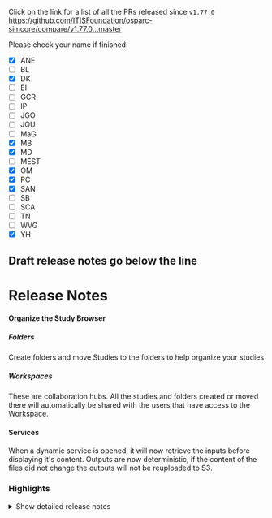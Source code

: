 Click on the link for a list of all the PRs released since `v1.77.0`
https://github.com/ITISFoundation/osparc-simcore/compare/v1.77.0...master

Please check your name if finished:
- [x] ANE
- [ ] BL
- [x] DK
- [ ] EI
- [ ] GCR
- [ ] IP
- [ ] JGO
- [ ] JQU
- [ ] MaG
- [x] MB
- [x] MD
- [ ] MEST
- [x] OM
- [x] PC
- [x] SAN
- [ ] SB
- [ ] SCA
- [ ] TN
- [ ] WVG
- [X] YH

**Draft release notes go below the line**
---
# Release Notes

#### Organize the Study Browser
##### Folders
Create folders and move Studies to the folders to help organize your studies
##### Workspaces
These are collaboration hubs. All the studies and folders created or moved there will automatically be shared with the users that have access to the Workspace.

#### Services
When a dynamic service is opened, it will now retrieve the inputs before displaying it's content.
Outputs are now deterministic, if the content of the files did not change the outputs will not be reuploaded to S3.

### Highlights


<details>
<summary>Show detailed release notes</summary>

## What's Changed
* 🐛 fix version control doesn't populate `projects_to_products` table by @matusdrobuliak66 in https://github.com/ITISFoundation/osparc-simcore/pull/6357
* 🎨 [Frontend] TIP lite: add teaser button by @odeimaiz in https://github.com/ITISFoundation/osparc-simcore/pull/6359
* 🎨E2E: adapt test to new service startup status by @sanderegg in https://github.com/ITISFoundation/osparc-simcore/pull/6363
* 🎨🐛 [Frontend] Folders tree: improvements by @odeimaiz in https://github.com/ITISFoundation/osparc-simcore/pull/6360
* 🎨🐛 [Frontend] Folders tree: improvements II by @odeimaiz in https://github.com/ITISFoundation/osparc-simcore/pull/6364
* 🐛 do not allow moving folder to a child folder by @matusdrobuliak66 in https://github.com/ITISFoundation/osparc-simcore/pull/6370
* 🎨 [Frontend] Prettify markdown's outcome by @odeimaiz in https://github.com/ITISFoundation/osparc-simcore/pull/6369
* 🐛 Fixed Redis issue where keys ended up in the wrong deployment. by @GitHK in https://github.com/ITISFoundation/osparc-simcore/pull/6368
* ♻️CI: increase timeout on autoscaling to fix mypy slowness by @sanderegg in https://github.com/ITISFoundation/osparc-simcore/pull/6375
* 🐛 [Frontend] Fix ``Automatic Shutdown`` = 0 by @odeimaiz in https://github.com/ITISFoundation/osparc-simcore/pull/6372
* ✨ Add: Tracing via opentelemetry by @mrnicegyu11 in https://github.com/ITISFoundation/osparc-simcore/pull/6168
* 🎨 [Frontend] TIP lite: new logos by @odeimaiz in https://github.com/ITISFoundation/osparc-simcore/pull/6377
* 🐛 Wrong opentelemetry-collector config filename by @mrnicegyu11 in https://github.com/ITISFoundation/osparc-simcore/pull/6382
* 🎨 [Frontend] Workspaces and Folders: Sync tree by @odeimaiz in https://github.com/ITISFoundation/osparc-simcore/pull/6373
* 🎨Redis: add optional Redis username by @sanderegg in https://github.com/ITISFoundation/osparc-simcore/pull/6381
* 🐛 fix filtering when project shared with product groups by @matusdrobuliak66 in https://github.com/ITISFoundation/osparc-simcore/pull/6379
* 🐛 rabbitmq queue name prefix is unique during the lifecycle of the container by @GitHK in https://github.com/ITISFoundation/osparc-simcore/pull/6365
* ✨Adds metrics regarding new style dynamic services timings by @GitHK in https://github.com/ITISFoundation/osparc-simcore/pull/6347
* 🎨 [Frontend] Make the frontend dont-show-folders compatible by @odeimaiz in https://github.com/ITISFoundation/osparc-simcore/pull/6387
* ✨[Frontend] Denylist for (lite) registration emails by @odeimaiz in https://github.com/ITISFoundation/osparc-simcore/pull/6385
* 🎨 backend pulls inputs before iframe is displayed by @GitHK in https://github.com/ITISFoundation/osparc-simcore/pull/6392
* 🚨🐛 Mitigate dy-service file upload bug: Increase traefik timeouts by @mrnicegyu11 in https://github.com/ITISFoundation/osparc-simcore/pull/6395
* ✨ [Frontend] Force reload ``no-cache`` by @odeimaiz in https://github.com/ITISFoundation/osparc-simcore/pull/6397
* 🐛⚗️Prometheus instrumentation incorrectly setup by @sanderegg in https://github.com/ITISFoundation/osparc-simcore/pull/6398
* ✨E2E: increase timeout for video streaming and improve a bit logs about websockets by @sanderegg in https://github.com/ITISFoundation/osparc-simcore/pull/6384
* 🎨Clusters keeper/use ssm (🚨change in private clusters) by @sanderegg in https://github.com/ITISFoundation/osparc-simcore/pull/6361
* ♻️CI: autoscaling mypy takes longer and longer. by @sanderegg in https://github.com/ITISFoundation/osparc-simcore/pull/6417
* 🐛 Improved Error Handling for Missing  Billing Details by @pcrespov in https://github.com/ITISFoundation/osparc-simcore/pull/6418
* 🎨 Enhances Product parsing to strip whitespaces in host_regex by @pcrespov in https://github.com/ITISFoundation/osparc-simcore/pull/6419
* 🐛 [Frontend] Fix: Share and Leave Study by @odeimaiz in https://github.com/ITISFoundation/osparc-simcore/pull/6401
* ✨ [Frontend] Workspaces & Folders: Merge Workspace header and Folder breadcrumbs by @odeimaiz in https://github.com/ITISFoundation/osparc-simcore/pull/6414
* 🎨 [Frontend] Access Full TIP by @odeimaiz in https://github.com/ITISFoundation/osparc-simcore/pull/6423
* 🐛 [Frontend] Do not list/request ``/frontend/`` service's pricing plans by @odeimaiz in https://github.com/ITISFoundation/osparc-simcore/pull/6424
* Bump actions/setup-node from 4.0.3 to 4.0.4 by @dependabot in https://github.com/ITISFoundation/osparc-simcore/pull/6425
* 🎨 Persistent logs when GC removes services by @GitHK in https://github.com/ITISFoundation/osparc-simcore/pull/6403
* 🎨 The user can remove themselves from the project/workspace. :rotating_light:  by @matusdrobuliak66 in https://github.com/ITISFoundation/osparc-simcore/pull/6415
* ♻️ Maintenance: removing old folders by @matusdrobuliak66 in https://github.com/ITISFoundation/osparc-simcore/pull/6383
* 🎨 improve DB foreign key dependencies (🗃️) by @matusdrobuliak66 in https://github.com/ITISFoundation/osparc-simcore/pull/6428
* ✨ `dynamic-scheduler` pushes service state to the frontend (⚠️ devops) by @GitHK in https://github.com/ITISFoundation/osparc-simcore/pull/5892
* 🐛 [Frontend] Fix: Do not listen to output related backend updates if the node is a frontend node by @odeimaiz in https://github.com/ITISFoundation/osparc-simcore/pull/6434
* ✅ e2e: new workflow to test `tiplite` by @pcrespov in https://github.com/ITISFoundation/osparc-simcore/pull/6388
* 🎨 [Frontend] App mode: Scrollable Instructions by @odeimaiz in https://github.com/ITISFoundation/osparc-simcore/pull/6430
* 🎨 publish port events to frontend by @GitHK in https://github.com/ITISFoundation/osparc-simcore/pull/6396
* 🔒️ Strip credentials form image VCS by @GitHK in https://github.com/ITISFoundation/osparc-simcore/pull/6433
* ⬆️ Sep tests and tooling upgrade by @GitHK in https://github.com/ITISFoundation/osparc-simcore/pull/6431
* ✅ e2e: fixes check on full version by @pcrespov in https://github.com/ITISFoundation/osparc-simcore/pull/6445
* 🐛 Fixes flaky tests in service-library test_deferred_tasks.py by @GitHK in https://github.com/ITISFoundation/osparc-simcore/pull/6439
* 🐛 [Frontend] Announcements: allow in ribbon only by @odeimaiz in https://github.com/ITISFoundation/osparc-simcore/pull/6440
* 🎨 improve error handling on pricing plans by @matusdrobuliak66 in https://github.com/ITISFoundation/osparc-simcore/pull/6436
* 🐛[FrontEnd] Better error handling of invalid pre-registration data by @pcrespov in https://github.com/ITISFoundation/osparc-simcore/pull/6438
* ✅ e2e: fixes wrong sequence in classic tip  by @pcrespov in https://github.com/ITISFoundation/osparc-simcore/pull/6450
* 🎨 improve tip e2e test by @matusdrobuliak66 in https://github.com/ITISFoundation/osparc-simcore/pull/6448
* 🐛 Fixes issue with parsing logs polluting sidecar logs by @GitHK in https://github.com/ITISFoundation/osparc-simcore/pull/6442
* 🎨 [Frontend] TIP: Rebranding by @odeimaiz in https://github.com/ITISFoundation/osparc-simcore/pull/6446
* Adding favicon for all devices by @jsaq007 in https://github.com/ITISFoundation/osparc-simcore/pull/6447
* 🎨 [Frontend] Unify ``border-radius`` by @odeimaiz in https://github.com/ITISFoundation/osparc-simcore/pull/6451
* 🐛 fix tip e2e test by @matusdrobuliak66 in https://github.com/ITISFoundation/osparc-simcore/pull/6458
* 🎨 adding `folder_id` to project resource by @matusdrobuliak66 in https://github.com/ITISFoundation/osparc-simcore/pull/6460
* ✅ e2e: Final touches to tip testing by @pcrespov in https://github.com/ITISFoundation/osparc-simcore/pull/6459
* ✅ e2e: Fixes typo in tests by @pcrespov in https://github.com/ITISFoundation/osparc-simcore/pull/6468
* ✨ [Frontend] Keep View Mode in localStorage by @odeimaiz in https://github.com/ITISFoundation/osparc-simcore/pull/6463
* 🎨 [Frontend] Move multiple studies at once by @odeimaiz in https://github.com/ITISFoundation/osparc-simcore/pull/6457
* ✨ New repository helpers on asyncpg by @pcrespov in https://github.com/ITISFoundation/osparc-simcore/pull/6465
* ♻️  Preparations in webserver to integrate asyncpg engine by @pcrespov in https://github.com/ITISFoundation/osparc-simcore/pull/6466
* ✨ introduce `/projects:search` full search by @matusdrobuliak66 in https://github.com/ITISFoundation/osparc-simcore/pull/6464
* 🎨 Frees up space on runner for `[build] docker images` part of the CI by @GitHK in https://github.com/ITISFoundation/osparc-simcore/pull/6475
* 🐛🎨 Fixes unhandled config error and new log helpers for better troubleshotting by @pcrespov in https://github.com/ITISFoundation/osparc-simcore/pull/6432
* 🎨 [Frontend] S4L and S4L lite: Include deprecated versions in plus button, they should all be updatable to a non deprecated one by @odeimaiz in https://github.com/ITISFoundation/osparc-simcore/pull/6480
* 🐛 [Frontend] Guided Tours: point to visible selector or skip by @odeimaiz in https://github.com/ITISFoundation/osparc-simcore/pull/6481
* 🔨📝  Misc improvements in tooling and doc by @pcrespov in https://github.com/ITISFoundation/osparc-simcore/pull/6478
* 🐛🎨 [Frontend] Workspaces & Folders: Improve context syncing by @odeimaiz in https://github.com/ITISFoundation/osparc-simcore/pull/6482
* 🎨 Handles wallet forbidden error and enhances handling of unexpected errors by @pcrespov in https://github.com/ITISFoundation/osparc-simcore/pull/6444
* 🔨 Doc and scripts to create read-only user in PostgreSQL by @pcrespov in https://github.com/ITISFoundation/osparc-simcore/pull/6426
* 🐛 [Frontend] Move grouped nodes by @odeimaiz in https://github.com/ITISFoundation/osparc-simcore/pull/6486
* 🎨 [Frontend] Handle LongRunningTask errors better by @odeimaiz in https://github.com/ITISFoundation/osparc-simcore/pull/6485
* 🐛 [Frontend] Fix for Folders disabled scenario by @odeimaiz in https://github.com/ITISFoundation/osparc-simcore/pull/6488
* 🐛 archiving_utils creates deterministic zip archives by @GitHK in https://github.com/ITISFoundation/osparc-simcore/pull/6472
* 🐛 Fixes duplicates in tags listings and new `priority` to enforce order  by @pcrespov in https://github.com/ITISFoundation/osparc-simcore/pull/6479
* ✨Releases public-api 0.7 by @pcrespov in https://github.com/ITISFoundation/osparc-simcore/pull/6489
* ♻️ Polished and modernised agent service ⚠️ by @GitHK in https://github.com/ITISFoundation/osparc-simcore/pull/6452
* 🎨 improve project full search by @matusdrobuliak66 in https://github.com/ITISFoundation/osparc-simcore/pull/6483
* 🎨 efs improvements (group extra properties) 🗃️ by @matusdrobuliak66 in https://github.com/ITISFoundation/osparc-simcore/pull/6493
* 🐛 Front-end: fixes PO center widget by @pcrespov in https://github.com/ITISFoundation/osparc-simcore/pull/6496
* 🎨 Adds authentication for new style dynamic services and platform vendor services ⚠️ by @GitHK in https://github.com/ITISFoundation/osparc-simcore/pull/6484
* 🎨 Expose env var to raise timeout of downloading/uploading data to and from S3 by @GitHK in https://github.com/ITISFoundation/osparc-simcore/pull/6494
* 🔨 New sql script template to remove readonly user by @pcrespov in https://github.com/ITISFoundation/osparc-simcore/pull/6500
* 🐛 Fixes bad formatting while handling missing configuration errors by @pcrespov in https://github.com/ITISFoundation/osparc-simcore/pull/6501
* ♻️ increase e2e tip test timeout by @matusdrobuliak66 in https://github.com/ITISFoundation/osparc-simcore/pull/6504
* 🎨 EFS Guardian: adding size monitoring by @matusdrobuliak66 in https://github.com/ITISFoundation/osparc-simcore/pull/6502
* 🐛 Fixes auth product error in vendor services 🚨 by @pcrespov in https://github.com/ITISFoundation/osparc-simcore/pull/6512
* ♻️🔨 Unexpected `mypy` upgrade revealed configuration and code failures by @pcrespov in https://github.com/ITISFoundation/osparc-simcore/pull/6527
* ♻️Maintenance: adjustments to Makefile to use UV instead of pyenv by @sanderegg in https://github.com/ITISFoundation/osparc-simcore/pull/6532
* 🎨 [Frontend] Search across all Workspaces and Folders by @odeimaiz in https://github.com/ITISFoundation/osparc-simcore/pull/6470
* ✨ [Frontend] Listen to the ``serviceStatus`` websocket event by @odeimaiz in https://github.com/ITISFoundation/osparc-simcore/pull/6487
* 🎨 [Frontend] Rebranding: S4L lite -> Sim4Life.lite by @odeimaiz in https://github.com/ITISFoundation/osparc-simcore/pull/6524
* 🐛 Fix aiohttp server autoinstrumentation by @mrnicegyu11 in https://github.com/ITISFoundation/osparc-simcore/pull/6391
* 🐛 [Frontend] Fix replaceTokens function by @odeimaiz in https://github.com/ITISFoundation/osparc-simcore/pull/6539
* ⬆️♻️ Upgrades pint library as well as Dockerfile syntax to address deprecation or syntax warnings by @pcrespov in https://github.com/ITISFoundation/osparc-simcore/pull/6521
* Bump codecov/codecov-action from 4.5.0 to 4.6.0 by @dependabot in https://github.com/ITISFoundation/osparc-simcore/pull/6497
* 🐛 Remove Efs Guardian for devel model by @matusdrobuliak66 in https://github.com/ITISFoundation/osparc-simcore/pull/6540
* ♻️ Renaming session cookie once again by @GitHK in https://github.com/ITISFoundation/osparc-simcore/pull/6544
* ✨ [Frontend] Listen to the ``stateInputPorts`` and ``stateOutputPorts`` websocket events by @odeimaiz in https://github.com/ITISFoundation/osparc-simcore/pull/6538
* ⬆️ ♻️ Upgrade pagination customisation in api-server by @pcrespov in https://github.com/ITISFoundation/osparc-simcore/pull/6545
* 🎨 Enhanced error handling and troubleshooting logs helpers by @pcrespov in https://github.com/ITISFoundation/osparc-simcore/pull/6531
* 🐛 [e2e, Frontend] Use ``replace`` instead of ``replaceAll`` by @odeimaiz in https://github.com/ITISFoundation/osparc-simcore/pull/6549
* 🐛🎨 [Frontend] Load folders after going back to the dashboard by @odeimaiz in https://github.com/ITISFoundation/osparc-simcore/pull/6543
* ♻️Sim4Life computational jobs are not parented correctly by @sanderegg in https://github.com/ITISFoundation/osparc-simcore/pull/6542
* 🎨 [Frontend] TIP.itis.swiss: Show Phase out message at Request Account by @odeimaiz in https://github.com/ITISFoundation/osparc-simcore/pull/6552
* 🐛🎨 [Frontend] Sim4Life.lite: Fix and add guided tours by @odeimaiz in https://github.com/ITISFoundation/osparc-simcore/pull/6541
* ♻️ Refactor DiskUsage functionality to support efs-guardian by @GitHK in https://github.com/ITISFoundation/osparc-simcore/pull/6536
* ♻️ Tests bad parsing of jobs custom metadata by @pcrespov in https://github.com/ITISFoundation/osparc-simcore/pull/6559
* 🐛 [Frontend] Reuse ``client_session_id`` from socket's query instead of creating a new one by @odeimaiz in https://github.com/ITISFoundation/osparc-simcore/pull/6564
* 🎨🐛 [Frontend] Retry ``/auth/logout`` call if times out by @odeimaiz in https://github.com/ITISFoundation/osparc-simcore/pull/6558
* ♻️ 📝 Minor refactor and doc of `autoscaling` service by @pcrespov in https://github.com/ITISFoundation/osparc-simcore/pull/6551
* 🐛 [Frontend] Guest viewers by @odeimaiz in https://github.com/ITISFoundation/osparc-simcore/pull/6565
* 🎨 [Frontend] Search with tags filter by @odeimaiz in https://github.com/ITISFoundation/osparc-simcore/pull/6554
* 🎨 increase timeout in tip e2e test by @matusdrobuliak66 in https://github.com/ITISFoundation/osparc-simcore/pull/6568
* ♻️ `aiohttp` deprecation: Using `web.json_response` to return `2XX` responses instead of raising `HttpException` by @pcrespov in https://github.com/ITISFoundation/osparc-simcore/pull/6563
* 🎨 [Frontend] Enh: Show pending ``service_message`` in loading page by @odeimaiz in https://github.com/ITISFoundation/osparc-simcore/pull/6570
* 🐛E2E: fixes how videostreaming checked by @sanderegg in https://github.com/ITISFoundation/osparc-simcore/pull/6569
* 🎨 EFS Guardian adding data removal background task by @matusdrobuliak66 in https://github.com/ITISFoundation/osparc-simcore/pull/6562
* 🎨Dask sidecar: use reproducible zipfile library by @sanderegg in https://github.com/ITISFoundation/osparc-simcore/pull/6571
* 🐛Dynamic schldr: deferred tasks passing invalid kwargs parameters to exceptions by @sanderegg in https://github.com/ITISFoundation/osparc-simcore/pull/6573
* 🐛Deferred tasks: issue with library changing its syntax by @sanderegg in https://github.com/ITISFoundation/osparc-simcore/pull/6575
* ⬆️Fast depends: update version due to syntax breaking change by @sanderegg in https://github.com/ITISFoundation/osparc-simcore/pull/6577
* ♻️Maintenance: Improve UV usage by @sanderegg in https://github.com/ITISFoundation/osparc-simcore/pull/6566
* 🎨 [Frontend] Make the Workspace UI element more distinguishable by @odeimaiz in https://github.com/ITISFoundation/osparc-simcore/pull/6576
* 🎨 [Frontend] Small screens: Let them go by @odeimaiz in https://github.com/ITISFoundation/osparc-simcore/pull/6390
* 🐛 [Frontend] Fix: Download logs with newlines (Firefox) by @odeimaiz in https://github.com/ITISFoundation/osparc-simcore/pull/6583
* 🐛Maintenance: upgrade faststream dependency by @sanderegg in https://github.com/ITISFoundation/osparc-simcore/pull/6586
* 🐛Deferred tasks: set default log level of messages in Faststream broker to DEBUG by @sanderegg in https://github.com/ITISFoundation/osparc-simcore/pull/6589
* 🐛 EFS Guardian - not need of owner information if project lock in MAINTAINING state :rotating_light:  by @matusdrobuliak66 in https://github.com/ITISFoundation/osparc-simcore/pull/6581
* 🐛 Fix opentelemetry errors in autoscaling microservice by @mrnicegyu11 in https://github.com/ITISFoundation/osparc-simcore/pull/6582
* 🐛 [Frontend] Fix: duplicated ``/folders`` call by @odeimaiz in https://github.com/ITISFoundation/osparc-simcore/pull/6587
* ♻️ [Frontend] Context property for the StudyBrowser by @odeimaiz in https://github.com/ITISFoundation/osparc-simcore/pull/6598
* 🐛 [Frontend] Fix: Avoid null parameters in requests by @odeimaiz in https://github.com/ITISFoundation/osparc-simcore/pull/6601
* 🔒️Fix codecov integration by @sanderegg in https://github.com/ITISFoundation/osparc-simcore/pull/6606
* 🔨Fix codecov2 by @sanderegg in https://github.com/ITISFoundation/osparc-simcore/pull/6607
* 🔨Fix codecov3 by @sanderegg in https://github.com/ITISFoundation/osparc-simcore/pull/6608
* 🐛 FIX: project patch when wallet not shared by @matusdrobuliak66 in https://github.com/ITISFoundation/osparc-simcore/pull/6602
* ♻️ Remove PUT project endpoint by @matusdrobuliak66 in https://github.com/ITISFoundation/osparc-simcore/pull/6604
* 🔨Fix codecov4 by @sanderegg in https://github.com/ITISFoundation/osparc-simcore/pull/6610
* 🎨 [S4L] New studies: Point to the upgraded key services by @odeimaiz in https://github.com/ITISFoundation/osparc-simcore/pull/6611
* 🐛 [Frontend] Initialize Study Browser container spacing in list mode by @odeimaiz in https://github.com/ITISFoundation/osparc-simcore/pull/6613
* ♻️Reduce noisyness of gunicorn and socketio in webserver logs by @sanderegg in https://github.com/ITISFoundation/osparc-simcore/pull/6616
* 🐛 [Frontend] Fix: allow moving to root folder by @odeimaiz in https://github.com/ITISFoundation/osparc-simcore/pull/6615
* 🎨 [e2e-frontend] Navigation Bar and User Menu by @odeimaiz in https://github.com/ITISFoundation/osparc-simcore/pull/6603
* ✨ Trash projects by @pcrespov in https://github.com/ITISFoundation/osparc-simcore/pull/6579
* 🔨Use one cache for UV and pin version to 0.4 by @sanderegg in https://github.com/ITISFoundation/osparc-simcore/pull/6622
* use per package cache by @sanderegg in https://github.com/ITISFoundation/osparc-simcore/pull/6623
* 🔨UV cache: fix typos by @sanderegg in https://github.com/ITISFoundation/osparc-simcore/pull/6624
* Bump actions/setup-node from 4.0.4 to 4.1.0 by @dependabot in https://github.com/ITISFoundation/osparc-simcore/pull/6618
* 🔨 Code coverage: fix api code generation + cleanup by @sanderegg in https://github.com/ITISFoundation/osparc-simcore/pull/6625
* ♻️ dynamic-sidecar rpc interfce namespace is now tied to the node_id by @GitHK in https://github.com/ITISFoundation/osparc-simcore/pull/6614
* 🐛 [Frontend] Fix probe by @odeimaiz in https://github.com/ITISFoundation/osparc-simcore/pull/6620
* 🐛 removes unsupported parameter by @GitHK in https://github.com/ITISFoundation/osparc-simcore/pull/6612
* 🎨 [Frontend] Open Study location from Search context by @odeimaiz in https://github.com/ITISFoundation/osparc-simcore/pull/6630
* 🎨 [Frontend] Publish template UI/UX by @odeimaiz in https://github.com/ITISFoundation/osparc-simcore/pull/6617
* 🔨CI: disable uv caching by @sanderegg in https://github.com/ITISFoundation/osparc-simcore/pull/6636
* ♻️ rearranging `webserver` tests by @matusdrobuliak66 in https://github.com/ITISFoundation/osparc-simcore/pull/6633
* 🎨 notify frontend about current efs disk space by @matusdrobuliak66 in https://github.com/ITISFoundation/osparc-simcore/pull/6520
* 🎨 [e2e-frontend] Check study browser by @odeimaiz in https://github.com/ITISFoundation/osparc-simcore/pull/6635
* 🐛 Fixed issue with accumulating tracked services by @GitHK in https://github.com/ITISFoundation/osparc-simcore/pull/6631
* 🐛 [Frontend] Service Browser and Service Catalog use the same function by @odeimaiz in https://github.com/ITISFoundation/osparc-simcore/pull/6638
* 🎨 [Frontend] Show EFS data storage by @odeimaiz in https://github.com/ITISFoundation/osparc-simcore/pull/6639
* 🎨 introduce logger filtering with ENV var ⚠️ by @matusdrobuliak66 in https://github.com/ITISFoundation/osparc-simcore/pull/6596
* 🎨🐛 [Frontend] Reduce the initial number of ``patch`` calls by @odeimaiz in https://github.com/ITISFoundation/osparc-simcore/pull/6641
* 🐛 [Frontend] Fix: Selected Pricing Unit bgColor by @odeimaiz in https://github.com/ITISFoundation/osparc-simcore/pull/6646
* ♻️ Changing == by is_ in sqlalchemy queries by @pcrespov in https://github.com/ITISFoundation/osparc-simcore/pull/6654
* 🐛 [Frontend] Fix Service browser by @odeimaiz in https://github.com/ITISFoundation/osparc-simcore/pull/6659
* ♻️ introduce webserver 4 tests by @matusdrobuliak66 in https://github.com/ITISFoundation/osparc-simcore/pull/6663
* ♻️ Refactor RUT (renaming/rearranging/error handling) by @matusdrobuliak66 in https://github.com/ITISFoundation/osparc-simcore/pull/6648
* ♻️Director-v2: refactor computational scheduler by @sanderegg in https://github.com/ITISFoundation/osparc-simcore/pull/6652
* ♻️ Mark new trash web-api as dev-features by @pcrespov in https://github.com/ITISFoundation/osparc-simcore/pull/6665
* 🎨 [e2e-frontend] Service browser by @odeimaiz in https://github.com/ITISFoundation/osparc-simcore/pull/6664
* 🐛 Avoids raising error when composing disk usage by @GitHK in https://github.com/ITISFoundation/osparc-simcore/pull/6660


**Full Changelog**: https://github.com/ITISFoundation/osparc-simcore/compare/v1.77.2...v1.78.0
</details>
